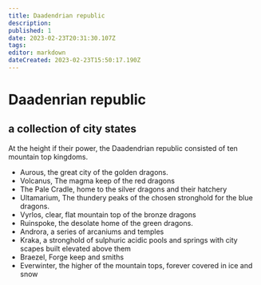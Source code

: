 ```yaml
---
title: Daadendrian republic
description: 
published: 1
date: 2023-02-23T20:31:30.107Z
tags: 
editor: markdown
dateCreated: 2023-02-23T15:50:17.190Z
---
```


# Daadenrian republic
## a collection of city states
At the height if their power, the Daadendrian republic consisted of ten mountain top kingdoms. 
- Aurous, the great city of the golden dragons. 
- Volcanus, The magma keep of the red dragons
- The Pale Cradle, home to the silver dragons and their hatchery
- Ultamarium, The thundery peaks of the chosen stronghold for the blue dragons.
- Vyrlos, clear, flat mountain top of the bronze dragons
- Ruinspoke, the desolate home of the green dragons. 
- Androra, a series of arcaniums and temples 
- Kraka, a stronghold of sulphuric acidic pools and springs with city scapes built elevated above them
- Braezel, Forge keep and smiths
- Everwinter, the higher of the mountain tops, forever covered in ice and snow

